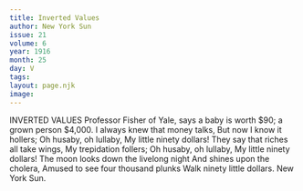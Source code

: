 ```yaml
---
title: Inverted Values
author: New York Sun
issue: 21
volume: 6
year: 1916
month: 25
day: V
tags:
layout: page.njk
image:
---
```

INVERTED VALUES    Professor Fisher of Yale, says a baby is worth $90; a grown person $4,000.       I always knew that money talks,    But now I know it hollers;    Oh husaby, oh lullaby,    My little ninety dollars!       They say that riches all take wings,    My trepidation follers;    Oh husaby, oh lullaby,    My little ninety dollars!       The moon looks down the livelong night    And shines upon the cholera,    Amused to see four thousand plunks    Walk ninety little dollars.       New York Sun.    




